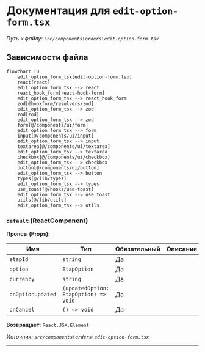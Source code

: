 # Документация для `edit-option-form.tsx`

*Путь к файлу: `src/components\orders\edit-option-form.tsx`*

## Зависимости файла

```mermaid
flowchart TD
    edit_option_form_tsx[edit-option-form.tsx]
    react[react]
    edit_option_form_tsx --> react
    react_hook_form[react-hook-form]
    edit_option_form_tsx --> react_hook_form
    zod[@hookform/resolvers/zod]
    edit_option_form_tsx --> zod
    zod[zod]
    edit_option_form_tsx --> zod
    form[@/components/ui/form]
    edit_option_form_tsx --> form
    input[@/components/ui/input]
    edit_option_form_tsx --> input
    textarea[@/components/ui/textarea]
    edit_option_form_tsx --> textarea
    checkbox[@/components/ui/checkbox]
    edit_option_form_tsx --> checkbox
    button[@/components/ui/button]
    edit_option_form_tsx --> button
    types[@/lib/types]
    edit_option_form_tsx --> types
    use_toast[@/hooks/use-toast]
    edit_option_form_tsx --> use_toast
    utils[@/lib/utils]
    edit_option_form_tsx --> utils
```

### `default` (ReactComponent)

**Пропсы (Props):**

| Имя | Тип | Обязательный | Описание |
|---|---|---|---|
| `etapId` | `string` | Да |  |
| `option` | `EtapOption` | Да |  |
| `currency` | `string` | Да |  |
| `onOptionUpdated` | `(updatedOption: EtapOption) => void` | Да |  |
| `onCancel` | `() => void` | Да |  |

**Возвращает:** `React.JSX.Element`

*Источник: `src/components\orders\edit-option-form.tsx`*

---
